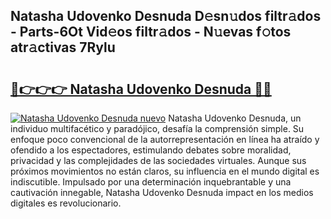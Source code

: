 ## Natasha Udovenko Desnuda D𝚎sn𝚞dos filtr𝚊dos - Parts-6Ot Vid𝚎os filtr𝚊dos - N𝚞evas f𝚘tos atr𝚊ctivas 7Rylu

# <h2><a href="http://mbci2q.tromn.icu/?c=Natasha+Udovenko+Desnuda">🔗👉👉👉 Natasha Udovenko Desnuda 🔗🔗</a></h2>

[![Natasha Udovenko Desnuda nuevo](https://i.imgur.com/pEAQMta.gif)](http://mbci2q.tromn.icu/?c=Natasha+Udovenko+Desnuda)
Natasha Udovenko Desnuda, un individuo multifacético y paradójico, desafía la comprensión simple. Su enfoque poco convencional de la autorrepresentación en línea ha atraído y ofendido a los espectadores, estimulando debates sobre moralidad, privacidad y las complejidades de las sociedades virtuales. Aunque sus próximos movimientos no están claros, su influencia en el mundo digital es indiscutible. Impulsado por una determinación inquebrantable y una cautivación innegable, Natasha Udovenko Desnuda impact en los medios digitales es revolucionario.
